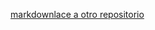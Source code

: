 [markdownlace a otro repositorio](https://github.com/MiguelAngelMaldonadoLopez/prueba_MiguelAngelMaldonadoLopez/blob/main/markdown2.md)
